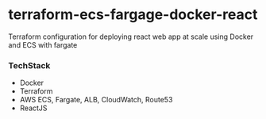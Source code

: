 # terraform-ecs-fargage-docker-react
Terraform configuration for deploying react web app at scale using Docker and ECS with fargate

### TechStack
- Docker
- Terraform
- AWS ECS, Fargate, ALB, CloudWatch, Route53
- ReactJS
